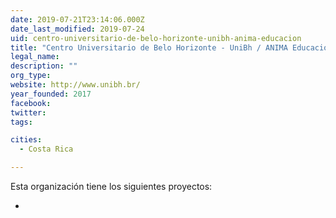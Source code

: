 ```yaml
---
date: 2019-07-21T23:14:06.000Z
date_last_modified: 2019-07-24
uid: centro-universitario-de-belo-horizonte-unibh-anima-educacion
title: "Centro Universitario de Belo Horizonte - UniBh / ANIMA Educación"
legal_name: 
description: ""
org_type: 
website: http://www.unibh.br/
year_founded: 2017
facebook: 
twitter: 
tags:

cities: 
  - Costa Rica

---
```


Esta organización tiene los siguientes proyectos:

- [](/i/desenvolvimento-de-tecnologia-verde-na-produção-de-energia-termica-com-impacto-global-significativo-na-matriz-energetica.html)
